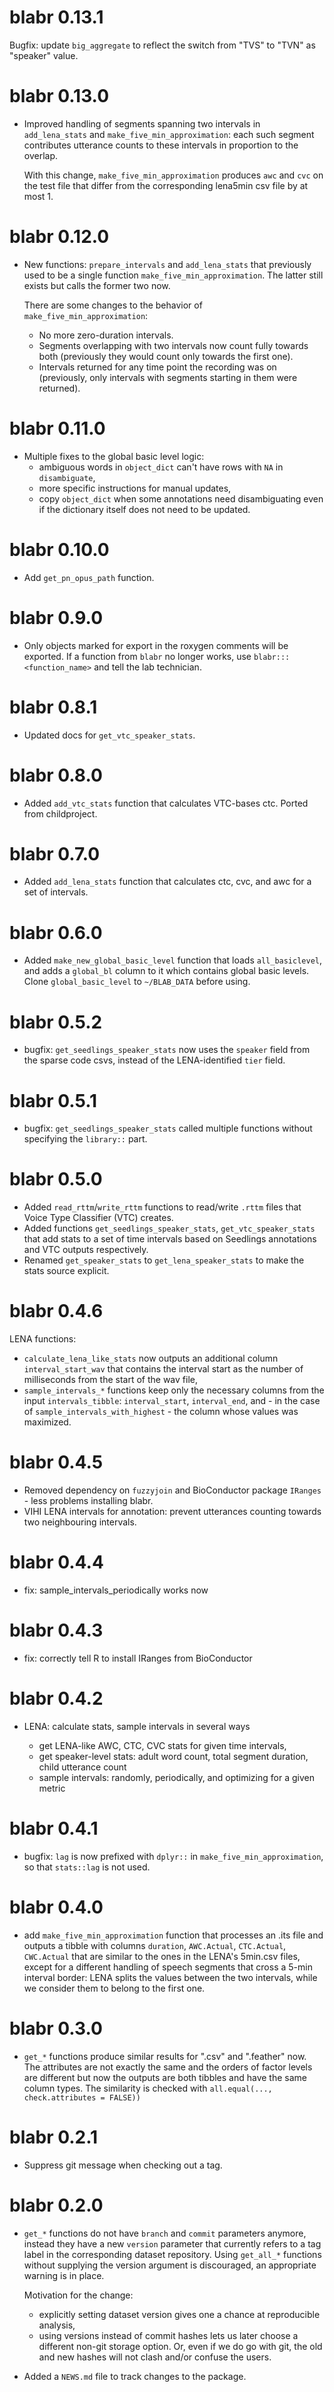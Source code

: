 # blabr 0.13.1

Bugfix: update `big_aggregate` to reflect the switch from "TVS" to "TVN" as "speaker" value.

# blabr 0.13.0

- Improved handling of segments spanning two intervals in `add_lena_stats` and
  `make_five_min_approximation`: each such segment contributes utterance counts
  to these intervals in proportion to the overlap.
  
  With this change, `make_five_min_approximation` produces `awc` and `cvc` on
  the test file that differ from the corresponding lena5min csv file by at most
  1.

# blabr 0.12.0

- New functions: `prepare_intervals` and `add_lena_stats` that previously used
  to be a single function `make_five_min_approximation`. The latter still exists
  but calls the former two now.
  
  There are some changes to the behavior of `make_five_min_approximation`:
  - No more zero-duration intervals.
  - Segments overlapping with two intervals now count fully towards both
    (previously they would count only towards the first one).
  - Intervals returned for any time point the recording was on (previously, 
    only intervals with segments starting in them were returned).

# blabr 0.11.0

- Multiple fixes to the global basic level logic:
  - ambiguous words in `object_dict` can't have rows with `NA` in
    `disambiguate`,
  - more specific instructions for manual updates,
  - copy `object_dict` when some annotations need disambiguating even if the
    dictionary itself does not need to be updated.

# blabr 0.10.0

- Add `get_pn_opus_path` function.

# blabr 0.9.0

- Only objects marked for export in the roxygen comments will be exported. If a
  function from `blabr` no longer works, use `blabr:::<function_name>` and tell
  the lab technician.

# blabr 0.8.1

- Updated docs for `get_vtc_speaker_stats`.

# blabr 0.8.0

- Added `add_vtc_stats` function that calculates VTC-bases ctc. Ported from
  childproject.

# blabr 0.7.0

- Added `add_lena_stats` function that calculates ctc, cvc, and awc for a set of
  intervals.

# blabr 0.6.0

- Added `make_new_global_basic_level` function that loads `all_basiclevel`,
  and adds a `global_bl` column to it which contains global basic levels.
  Clone `global_basic_level` to `~/BLAB_DATA` before using.

# blabr 0.5.2

- bugfix: `get_seedlings_speaker_stats` now uses the `speaker` field from the
  sparse code csvs, instead of the LENA-identified `tier` field.

# blabr 0.5.1

- bugfix: `get_seedlings_speaker_stats` called multiple functions without
  specifying the `library::` part.

# blabr 0.5.0

- Added `read_rttm`/`write_rttm` functions to read/write `.rttm` files that
  Voice Type Classifier (VTC) creates.
- Added functions `get_seedlings_speaker_stats`, `get_vtc_speaker_stats` that
  add stats to a set of time intervals based on Seedlings annotations and VTC
  outputs respectively.
- Renamed `get_speaker_stats` to `get_lena_speaker_stats` to make the stats
  source explicit.

# blabr 0.4.6

LENA functions:

* `calculate_lena_like_stats` now outputs an additional column
  `interval_start_wav` that contains the interval start as the number of
  milliseconds from the start of the wav file,
* `sample_intervals_*` functions keep only the necessary columns from the input
  `intervals_tibble`: `interval_start`, `interval_end`, and - in the case of
  `sample_intervals_with_highest` - the column whose values was maximized.

# blabr 0.4.5

* Removed dependency on `fuzzyjoin` and BioConductor package `IRanges` - less
  problems installing blabr.
* VIHI LENA intervals for annotation: prevent utterances counting towards two
  neighbouring intervals.

# blabr 0.4.4

* fix: sample_intervals_periodically works now

# blabr 0.4.3

* fix: correctly tell R to install IRanges from BioConductor

# blabr 0.4.2

* LENA: calculate stats, sample intervals in several ways

  - get LENA-like AWC, CTC, CVC stats for given time intervals,
  - get speaker-level stats: adult word count, total segment duration, child
    utterance count
  - sample intervals: randomly, periodically, and optimizing for a given metric

# blabr 0.4.1

* bugfix: `lag` is now prefixed with `dplyr::` in `make_five_min_approximation`,
  so that `stats::lag` is not used.

# blabr 0.4.0

* add `make_five_min_approximation` function that processes an .its file and outputs a
  tibble with columns `duration`, `AWC.Actual`, `CTC.Actual`, `CWC.Actual` that are
  similar to the ones in the LENA's 5min.csv files, except for a different handling of
  speech segments that cross a 5-min interval border: LENA splits the values between the
  two intervals, while we consider them to belong to the first one.

# blabr 0.3.0

* `get_*` functions produce similar results for ".csv" and ".feather" now. The
  attributes are not exactly the same and the orders of factor levels are
  different but now the outputs are both tibbles and have the same column types.
  The similarity is checked with `all.equal(..., check.attributes = FALSE))`

# blabr 0.2.1

* Suppress git message when checking out a tag.

# blabr 0.2.0

* `get_*` functions do not have `branch` and `commit` parameters anymore,
  instead they have a new `version` parameter that currently refers to a tag
  label in the corresponding dataset repository. Using `get_all_*` functions
  without supplying the version argument is discouraged, an appropriate warning
  is in place.
  
  Motivation for the change:
  - explicitly setting dataset version gives one a chance at reproducible
    analysis,
  - using versions instead of commit hashes lets us later choose a different
    non-git storage option. Or, even if we do go with git, the old and new
    hashes will not clash and/or confuse the users.
* Added a `NEWS.md` file to track changes to the package.
